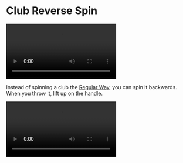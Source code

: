 # Club Reverse Spin

![ClubReverseSpin](/videos/mp4/clubbackflip.mp4)

Instead of spinning a club the [Regular Way](clubcascade), you can spin it backwards. When you throw it, lift up on the handle.

![ClubReverseSpinSide](/videos/mp4/clubbackflip-side.mp4)

